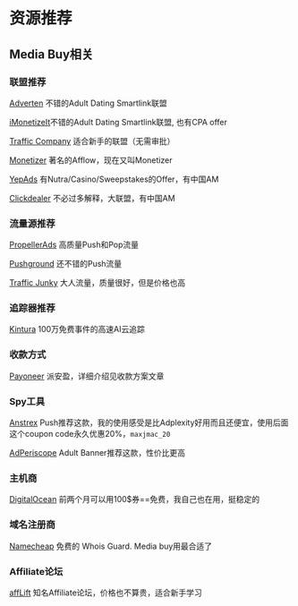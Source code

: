 # 资源推荐


## Media Buy相关
### 联盟推荐
[Adverten](https://adverten.com/r/rrcramoszz) 不错的Adult Dating Smartlink联盟

[iMonetizeIt](https://partner.imonetizeit.com/registration?hash=1fb66f234b24e17e0434a06aeb8212ed)不错的Adult Dating Smartlink联盟, 也有CPA offer

[Traffic Company](http://www.trafficcompany.com/signup?p=9319) 适合新手的联盟（无需审批）

[Monetizer](https://www.monetizer.com/?pid=14945) 著名的Afflow，现在又叫Monetizer

[YepAds](https://panel.yepads.com/apply/?referred_by=14395) 有Nutra/Casino/Sweepstakes的Offer，有中国AM

[Clickdealer](https://www.clickdealer.com/Signup?s1=97513) 不必过多解释，大联盟，有中国AM

### 流量源推荐
[PropellerAds](https://partners.propellerads.com/#/app/auth/signUp?ref_id=e2e1476509ed) 高质量Push和Pop流量

[Pushground](https://app.pushground.com/register?invitation=D6iOUcRXM9QKE2WKE7lhYA==) 还不错的Push流量

[Traffic Junky](https://trafficjunky.com/sign-up/advertiser?source=referral&referralCode=82bba0e84f0b5e6f12cb) 大人流量，质量很好，但是价格也高

### 追踪器推荐

[Kintura](https://kintura.com/partner/maxjmac) 100万免费事件的高速AI云追踪

### 收款方式
[Payoneer](https://go.maxjmac.com/payoneer) 派安盈，详细介绍见收款方案文章

### Spy工具
[Anstrex](https://www.anstrex.com/?utm_campaign=affiliate&fp_ref=maxjmac) Push推荐这款，我的使用感受是比Adplexity好用而且还便宜，使用后面这个coupon code永久优惠20%，`maxjmac_20`

[AdPeriscope](https://www.adperiscope.com?utm_campaign=affiliate&fp_ref=maxjmac) Adult Banner推荐这款，性价比更高

### 主机商
[DigitalOcean](https://m.do.co/c/194ba0ca4bf2) 前两个月可以用100$券==免费，我自己也在用，挺稳定的

### 域名注册商
[Namecheap](https://www.anrdoezrs.net/click-9268564-11426545) 免费的 Whois Guard. Media buy用最合适了

### Affiliate论坛
[affLift](https://afflift.com/?r=39423) 知名Affiliate论坛，价格也不算贵，适合新手学习
